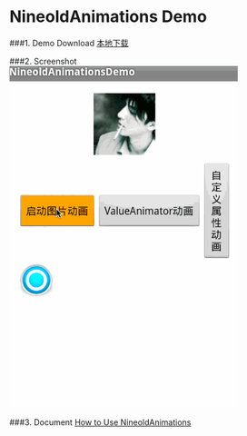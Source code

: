 NineoldAnimations Demo
====================
###1. Demo Download 
[本地下载](apk/nineoldanimations-demo.apk?raw=true "点击下载到本地")  

###2. Screenshot
![Screenshot](apk/nineoldanimations.gif)  

###3. Document
[How to Use NineoldAnimations](http://nineoldandroids.com/)  
